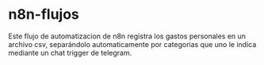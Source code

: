 # n8n-flujos
Este flujo de automatizacion de n8n registra los gastos personales en un archivo csv, separándolo automaticamente por categorias que uno le indica mediante un chat trigger de telegram.
